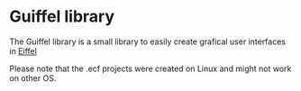 Guiffel library
===============

The Guiffel library is a small library to easily create grafical user interfaces in [Eiffel](https://www.eiffel.com/)

Please note that the .ecf projects were created on Linux and might not work on other OS.
